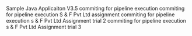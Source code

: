 Sample Java Applicaiton V3.5
commiting for pipeline execution
commiting for pipeline execution S & F Pvt Ltd assignment
commiting for pipeline execution s & F Pvt Ltd Assignment trial 2
commiting for pipeline execution s & F Pvt Ltd Assignment trial 3
